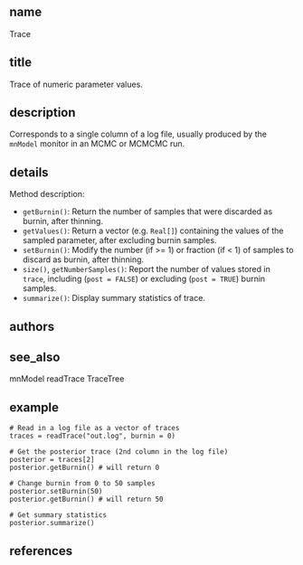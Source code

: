 ## name
Trace
## title
Trace of numeric parameter values.
## description
Corresponds to a single column of a log file, usually produced by the `mnModel` monitor in an MCMC or MCMCMC run.
## details
Method description:

- `getBurnin()`: Return the number of samples that were discarded as burnin, after thinning.
- `getValues()`: Return a vector (e.g. `Real[]`) containing the values of the sampled parameter,
  after excluding burnin samples.
- `setBurnin()`: Modify the number (if >= 1) or fraction (if < 1) of samples to discard as burnin, after thinning.
- `size()`, `getNumberSamples()`: Report the number of values stored in `trace`,
  including (`post = FALSE`) or excluding (`post = TRUE`) burnin samples.
- `summarize()`: Display summary statistics of trace.

## authors
## see_also
mnModel
readTrace
TraceTree
## example
    # Read in a log file as a vector of traces
    traces = readTrace("out.log", burnin = 0)
    
    # Get the posterior trace (2nd column in the log file)
    posterior = traces[2]
    posterior.getBurnin() # will return 0
    
    # Change burnin from 0 to 50 samples
    posterior.setBurnin(50)
    posterior.getBurnin() # will return 50
    
    # Get summary statistics
    posterior.summarize()

## references
